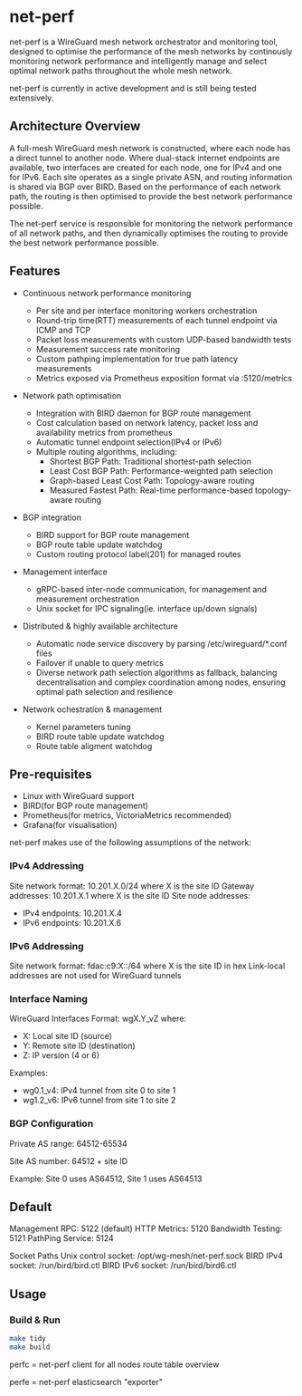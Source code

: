 # net-perf

net-perf is a WireGuard mesh network orchestrator and monitoring tool, designed to optimise the performance of the mesh networks by continously monitoring network performance and intelligently manage and select optimal network paths throughout the whole mesh network.

net-perf is currently in active development and is still being tested extensively.

## Architecture Overview

A full-mesh WireGuard mesh network is constructed, where each node has a direct tunnel to another node. Where dual-stack internet endpoints are available, two interfaces are created for each node, one for IPv4 and one for IPv6. Each site operates as a single private ASN, and routing information is shared via BGP over BIRD. Based on the performance of each network path, the routing is then optimised to provide the best network performance possible.

The net-perf service is responsible for monitoring the network performance of all network paths, and then dynamically optimises the routing to provide the best network performance possible.

## Features

- Continuous network performance monitoring
  - Per site and per interface monitoring workers orchestration
  - Round-trip time(RTT) measurements of each tunnel endpoint via ICMP and TCP
  - Packet loss measurements with custom UDP-based bandwidth tests
  - Measurement success rate monitoring
  - Custom pathping implementation for true path latency measurements
  - Metrics exposed via Prometheus exposition format via :5120/metrics

- Network path optimisation
  - Integration with BIRD daemon for BGP route management
  - Cost calculation based on network latency, packet loss and availability metrics from prometheus
  - Automatic tunnel endpoint selection(IPv4 or IPv6)
  - Multiple routing algorithms, including:
    - Shortest BGP Path: Traditional shortest-path selection
    - Least Cost BGP Path: Performance-weighted path selection
    - Graph-based Least Cost Path: Topology-aware routing
    - Measured Fastest Path: Real-time performance-based topology-aware routing

- BGP integration
  - BIRD support for BGP route management
  - BGP route table update watchdog
  - Custom routing protocol label(201) for managed routes

- Management interface
  - gRPC-based inter-node communication, for management and measurement orchestration
  - Unix socket for IPC signaling(ie. interface up/down signals)

- Distributed & highly available architecture
  - Automatic node service discovery by parsing /etc/wireguard/*.conf files
  - Failover if unable to query metrics
  - Diverse network path selection algorithms as fallback, balancing decentralisation and complex coordination among nodes, ensuring optimal path selection and resilience

- Network ochestration & management
  - Kernel parameters tuning
  - BIRD route table update watchdog
  - Route table aligment watchdog

## Pre-requisites

- Linux with WireGuard support
- BIRD(for BGP route management)
- Prometheus(for metrics, VictoriaMetrics recommended)
- Grafana(for visualisation)

net-perf makes use of the following assumptions of the network:

### IPv4 Addressing

Site network format: 10.201.X.0/24 where X is the site ID
Gateway addresses: 10.201.X.1 where X is the site ID
Site node addresses:
- IPv4 endpoints: 10.201.X.4
- IPv6 endpoints: 10.201.X.6

### IPv6 Addressing
Site network format: fdac:c9:X::/64 where X is the site ID in hex
Link-local addresses are not used for WireGuard tunnels

### Interface Naming

WireGuard Interfaces
Format: wgX.Y_vZ where:

- X: Local site ID (source)
- Y: Remote site ID (destination)
- Z: IP version (4 or 6)

Examples:
- wg0.1_v4: IPv4 tunnel from site 0 to site 1
- wg1.2_v6: IPv6 tunnel from site 1 to site 2

### BGP Configuration
Private AS range: 64512-65534

Site AS number: 64512 + site ID

Example: Site 0 uses AS64512, Site 1 uses AS64513

## Default
Management RPC: 5122 (default)
HTTP Metrics: 5120
Bandwidth Testing: 5121
PathPing Service: 5124

Socket Paths
Unix control socket: /opt/wg-mesh/net-perf.sock
BIRD IPv4 socket: /run/bird/bird.ctl
BIRD IPv6 socket: /run/bird/bird6.ctl

## Usage

### Build & Run

```bash
make tidy
make build
```

perfc = net-perf client for all nodes route table overview

perfe = net-perf elasticsearch "exporter"